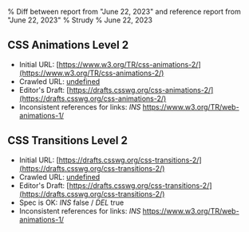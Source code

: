 % Diff between report from "June 22, 2023" and reference report from "June 22, 2023"
% Strudy
% June 22, 2023

## CSS Animations Level 2

- Initial URL: [https://www.w3.org/TR/css-animations-2/](https://www.w3.org/TR/css-animations-2/)
- Crawled URL: [undefined](undefined)
- Editor's Draft: [https://drafts.csswg.org/css-animations-2/](https://drafts.csswg.org/css-animations-2/)
- Inconsistent references for links: *INS* https://www.w3.org/TR/web-animations-1/


## CSS Transitions Level 2

- Initial URL: [https://drafts.csswg.org/css-transitions-2/](https://drafts.csswg.org/css-transitions-2/)
- Crawled URL: [undefined](undefined)
- Editor's Draft: [https://drafts.csswg.org/css-transitions-2/](https://drafts.csswg.org/css-transitions-2/)
- Spec is OK: *INS* false / *DEL* true
- Inconsistent references for links: *INS* https://www.w3.org/TR/web-animations-1/



